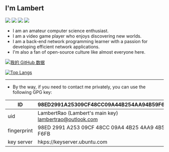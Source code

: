 ## I'm Lambert
![](https://img.shields.io/badge/main%20language-c%2B%2B-00599C?logo=c%2B%2B) ![](https://img.shields.io/badge/second%20language-Rust-000000?logo=rust) ![](https://img.shields.io/badge/major-network%20programming-F38020?logo=cloudflare)  ![](https://img.shields.io/badge/favorite%20OS-Arch%20linux-1793D1?logo=archlinux) 

- I am an amateur computer science enthusiast.
- I am a video game player who enjoys discovering new worlds.
- I am a back-end network programming learner with a passion for developing efficient network applications.
- I'm also a fan of open-source culture like almost everyone here.

[![我的 GitHub 数据](https://github-readme-stats.vercel.app/api?username=Lambert-Rao&show_icons=true)](https://github.com/Lambert-Rao)

[![Top Langs](https://github-readme-stats.vercel.app/api/top-langs/?username=lambert-rao&layout=compact&hide=c)](https://github.com/anuraghazra/github-readme-stats)
<hr>

- By the way, if you need to contact me privately, you can use the following GPG key:

| ID          | 98ED2991A25309CF48CC09A44B254AA94B59F6FB                 |
| ----------- | -------------------------------------------------------- |
| uid         | LambertRao (Lambert's main key) <lambertrao@outlook.com> |
| fingerprint | 98ED 2991 A253 09CF 48CC  09A4 4B25 4AA9 4B59 F6FB       |
| key server  | hkps://keyserver.ubuntu.com                              |
